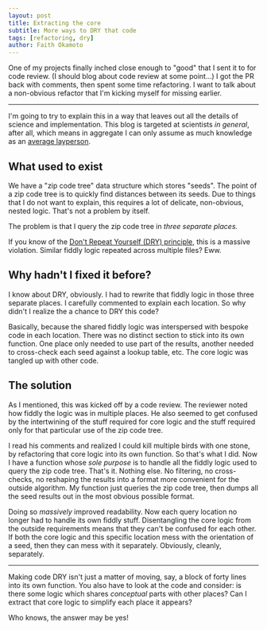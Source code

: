 ```yaml
---
layout: post
title: Extracting the core
subtitle: More ways to DRY that code
tags: [refactoring, dry]
author: Faith Okamoto
---
```


One of my projects finally inched close enough to "good" that I sent it to for 
code review. (I should blog about code review at some point...) I got the PR 
back with comments, then spent some time refactoring. I want to talk about a
non-obvious refactor that I'm kicking myself for missing earlier.

----

I'm going to try to explain this in a way that leaves out all the details of 
science and implementation. This blog is targeted at scientists *in general*,
after all, which means in aggregate I can only assume as much knowledge as an
[average layperson][XKCD].

## What used to exist

We have a "zip code tree" data structure which stores "seeds". The point of a 
zip code tree is to quickly find distances between its seeds. Due to things that 
I do not want to explain, this requires a lot of delicate, non-obvious, nested 
logic. That's not a problem by itself.

The problem is that I query the zip code tree in *three separate places.*

If you know of the [Don't Repeat Yourself (DRY) principle][DRYBlog], this is a 
massive violation. Similar fiddly logic repeated across multiple files? Eww.

## Why hadn't I fixed it before?

I know about DRY, obviously. I had to rewrite that fiddly logic in those three
separate places. I carefully commented to explain each location. So why didn't I 
realize the a chance to DRY this code?

Basically, because the shared fiddly logic was interspersed with bespoke code in 
each location. There was no distinct section to stick into its own function. One 
place only needed to use part of the results, another needed to cross-check each 
seed against a lookup table, etc. The core logic was tangled up with other code.

## The solution

As I mentioned, this was kicked off by a code review. The reviewer noted how
fiddly the logic was in multiple places. He also seemed to get confused by the 
intertwining of the stuff required for core logic and the stuff required only 
for that particular use of the zip code tree.

I read his comments and realized I could kill multiple birds with one stone, by refactoring that core logic into its own function. So that's what I did. Now I
have a function whose *sole purpose* is to handle all the fiddly logic used to
query the zip code tree. That's it. Nothing else. No filtering, no cross-checks,
no reshaping the results into a format more convenient for the outside
algorithm. My function just queries the zip code tree, then dumps all the seed
results out in the most obvious possible format.

Doing so *massively* improved readability. Now each query location no longer 
had to handle its own fiddly stuff. Disentangling the core logic from the 
outside requirements means that they can't be confused for each other. If both 
the core logic and this specific location mess with the orientation of a seed, 
then they can mess with it separately. Obviously, cleanly, separately.

----

Making code DRY isn't just a matter of moving, say, a block of forty lines into
its own function. You also have to look at the code and consider: is there some
logic which shares *conceptual* parts with other places? Can I extract that core
logic to simplify each place it appears?

Who knows, the answer may be yes!

[DRYBlog]: https://faithokamoto.github.io/2025-03-14-dont-repeat-yourself/
[XKCD]: https://xkcd.com/2501/